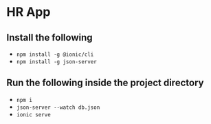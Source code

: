 # HR App

## Install the following

* `npm install -g @ionic/cli`
* `npm install -g json-server`

## Run the following inside the project directory

* `npm i`
* `json-server --watch db.json`
* `ionic serve`
